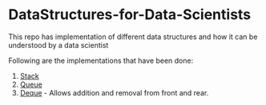 # DataStructures-for-Data-Scientists
This repo has implementation of different data structures and how it can be understood by a data scientist

Following are the implementations that have been done:
1.  [Stack](https://github.com/vedpd/DataStructures-for-Data-Scientists/blob/main/Stacks_Implementation.ipynb)
2.  [Queue](https://github.com/vedpd/DataStructures-for-Data-Scientists/blob/main/Queue_Implementation.ipynb)
3.  [Deque](https://github.com/vedpd/DataStructures-for-Data-Scientists/blob/main/Deque_Implementation.ipynb) - Allows addition and removal from front and rear.


